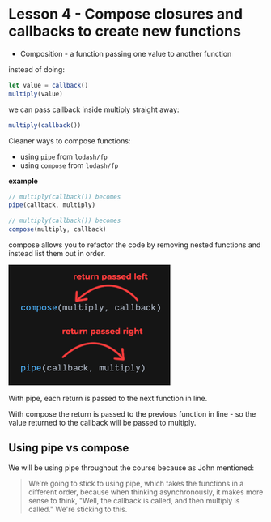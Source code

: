 # Lesson 4 - Compose closures and callbacks to create new functions

- Composition - a function passing one value to another function

instead of doing:

```javascript
let value = callback()
multiply(value)
```

we can pass callback inside multiply straight away:

```javascript
multiply(callback())
```

Cleaner ways to compose functions:

- using `pipe` from `lodash/fp`
- using `compose` from `lodash/fp`

**example**

```javascript
// multiply(callback()) becomes
pipe(callback, multiply)
```

```javascript
// multiply(callback()) becomes
compose(multiply, callback)
```

compose allows you to refactor the code by removing nested functions and instead list them out in order.

![](../images/compose-pipe.png)

With pipe, each return is passed to the next function in line. 

With compose the return is passed to the previous function in line - so the value returned to the callback will be passed to multiply.

## Using pipe vs compose

We will be using pipe throughout the course because as John mentioned:

> We're going to stick to using pipe, which takes the functions in a different order, because when thinking asynchronously, it makes more sense to think, "Well, the callback is called, and then multiply is called." We're sticking to this.
